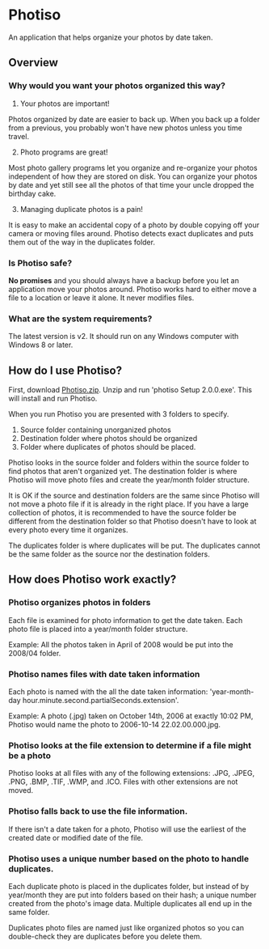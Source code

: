 # Photiso
An application that helps organize your photos by date taken.

## Overview

### Why would you want your photos organized this way?

1. Your photos are important! 

Photos organized by date are easier to back up. When you back up a folder from a previous, you probably won't have new photos unless you time travel.

2. Photo programs are great!

Most photo gallery programs let you organize and re-organize your photos independent of how they are stored on disk.  You can organize your photos by date and yet still see all the photos of that time your uncle dropped the birthday cake.

3. Managing duplicate photos is a pain!

It is easy to make an accidental copy of a photo by double copying off your camera or moving files around.  Photiso detects exact duplicates and puts them out of the way in the duplicates folder. 

### Is Photiso safe?

**No promises** and you should always have a backup before you let an application move your photos around. Photiso works hard to either move a file to a location or leave it alone. It never modifies files.

### What are the system requirements?

The latest version is v2.  It should run on any Windows computer with Windows 8 or later.

## How do I use Photiso?

First, download [Photiso.zip](/downloads/photiso2.zip).  Unzip and run 'photiso Setup 2.0.0.exe'.  This will install and run Photiso.

When you run Photiso you are presented with 3 folders to specify.

1. Source folder containing unorganized photos
2. Destination folder where photos should be organized
3. Folder where duplicates of photos should be placed.

Photiso looks in the source folder and folders within the source folder to find photos that aren't organized yet. The destination folder is where Photiso will move photo files and create the year/month folder structure.  

It is OK if the source and destination folders are the same since Photiso will not move a photo file if it is already in the right place.  If you have a large collection of photos, it is recommended to have the source folder be different from the destination folder so that Photiso doesn't have to look at every photo every time it organizes.

The duplicates folder is where duplicates will be put. The duplicates cannot be the same folder as the source nor the destination folders. 

## How does Photiso work exactly?

### Photiso organizes photos in folders
Each file is examined for photo information to get the date taken. Each photo file is placed into a year/month folder structure.  

Example: All the photos taken in April of 2008 would be put into the 2008/04 folder.

### Photiso names files with date taken information
Each photo is named with the all the date taken information: 'year-month-day hour.minute.second.partialSeconds.extension'.

Example: A photo (.jpg) taken on October 14th, 2006 at exactly 10:02 PM, Photiso would name the photo to 2006-10-14 22.02.00.000.jpg.

### Photiso looks at the file extension to determine if a file might be a photo
Photiso looks at all files with any of the following extensions: .JPG, .JPEG, .PNG, .BMP, .TIF, .WMP, and .ICO. Files with other extensions are not moved.

### Photiso falls back to use the file information.
If there isn't a date taken for a photo, Photiso will use the earliest of the created date or modified date of the file.

### Photiso uses a unique number based on the photo to handle duplicates.
Each duplicate photo is placed in the duplicates folder, but instead of by year/month they are put into folders based on their hash; a unique number created from the photo's image data.  Multiple duplicates all end up in the same folder.

Duplicates photo files are named just like organized photos so you can double-check they are duplicates before you delete them.
